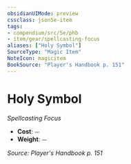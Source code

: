 ```yaml
---
obsidianUIMode: preview
cssclass: json5e-item
tags:
- compendium/src/5e/phb
- item/gear/spellcasting-focus
aliases: ["Holy Symbol"]
SourceType: "Magic Item"
NoteIcon: magicitem
BookSource: "Player's Handbook p. 151"
---
```

# Holy Symbol
*Spellcasting Focus*  

- **Cost**: ⏤
- **Weight**: ⏤

*Source: Player's Handbook p. 151*